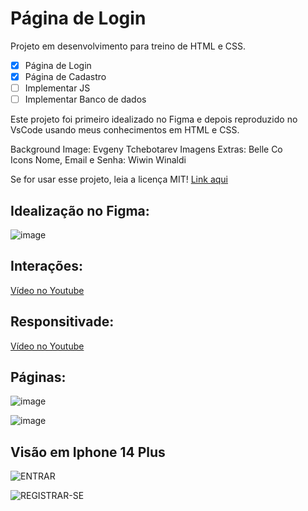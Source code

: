 # Página de Login
Projeto em desenvolvimento para treino de HTML e CSS.

- [x] Página de Login
- [x] Página de Cadastro
- [ ] Implementar JS
- [ ] Implementar Banco de dados

Este projeto foi primeiro idealizado no Figma e depois reproduzido no VsCode usando meus conhecimentos em HTML e CSS.

Background Image: Evgeny Tchebotarev
Imagens Extras: Belle Co  
Icons Nome, Email e Senha: Wiwin Winaldi 


Se for usar esse projeto, leia a licença MIT! [Link aqui](https://github.com/Alan-AndradeDev/Login-e-Cadastro?tab=MIT-1-ov-file)

## Idealização no Figma:
![image](https://github.com/user-attachments/assets/dc4921d7-9f2c-43c0-905d-f28479ee4b34)


## Interações:
[Vídeo no Youtube](https://youtu.be/nKZMMLGiU6U)

## Responsitivade:
[Vídeo no Youtube](https://youtu.be/z4L-8TXA3OE)

## Páginas:

![image](https://github.com/user-attachments/assets/3f55db1b-9d67-4951-a28b-c60adcc08f6d)



![image](https://github.com/user-attachments/assets/31235c6c-6002-400a-a681-2f779da2d25b)


## Visão em Iphone 14 Plus
 
![ENTRAR](https://github.com/user-attachments/assets/a293d57f-326c-4c75-a2dd-cd5ffe0f17d6)


![REGISTRAR-SE](https://github.com/user-attachments/assets/fdcd62ba-638f-4d08-8b45-779ec3d4c82f)

